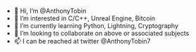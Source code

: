- 👋 Hi, I’m @AnthonyTobin
- 👀 I’m interested in C/C++, Unreal Engine, Bitcoin
- 🌱 I’m currently learning Python, Lightning, Cryptography
- 💞️ I’m looking to collaborate on above or associated subjects
- 📫 I can be reached at twitter @AnthonyTobin7

<!---
AnthonyTobin/AnthonyTobin is a ✨ special ✨ repository because its `README.md` (this file) appears on your GitHub profile.
You can click the Preview link to take a look at your changes.
--->
